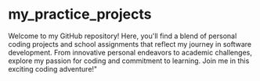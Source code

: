 # my_practice_projects
Welcome to my GitHub repository! Here, you'll find a blend of personal coding projects and school assignments that reflect my journey in software development. From innovative personal endeavors to academic challenges, explore my passion for coding and commitment to learning. Join me in this exciting coding adventure!"
